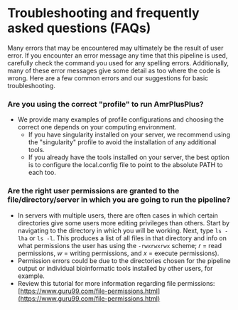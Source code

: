# Troubleshooting and frequently asked questions (FAQs)

Many errors that may be encountered may ultimately be the result of user error. If you encounter an error message any time that this pipeline is used, carefully check the command you used for any spelling errors. Additionally, many of these error messages give some detail as too where the code is wrong. Here are a few common errors and our suggestions for basic troubleshooting.

### Are you using the correct "profile" to run AmrPlusPlus?

- We provide many examples of profile configurations and choosing the correct one depends on your computing environment.
    - If you have singularity installed on your server, we recommend using the "singularity" profile to avoid the installation of any additional tools. 
    - If you already have the tools installed on your server, the best option is to configure the local.config file to point to the absolute PATH to each too.

### Are the right user permissions are granted to the file/directory/server in which you are going to run the pipeline?

- In servers with multiple users, there are often cases in which certain directories give some users more editing privileges than others. Start by navigating to the directory in which you will be working. Next, type ```ls -lha``` or ```ls -l```. This produces a list of all files in that directory and info on what permissions the user has using the ```-rwxrwxrwx``` scheme; *r* = read permissions, *w* = writing permissions, and *x* = execute permissions).
- Permission errors could be due to the directories chosen for the pipeline output or individual bioinformatic tools installed by other users, for example. 
- Review this tutorial for more information regarding file permissions: [https://www.guru99.com/file-permissions.html](https://www.guru99.com/file-permissions.html)

